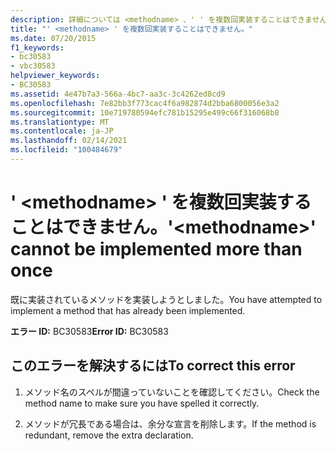 ```yaml
---
description: 詳細については <methodname> 、' ' を複数回実装することはできません
title: "' <methodname> ' を複数回実装することはできません。"
ms.date: 07/20/2015
f1_keywords:
- bc30583
- vbc30583
helpviewer_keywords:
- BC30583
ms.assetid: 4e47b7a3-566a-4bc7-aa3c-3c4262ed8cd9
ms.openlocfilehash: 7e82bb3f773cac4f6a982874d2bba6800056e3a2
ms.sourcegitcommit: 10e719780594efc781b15295e499c66f316068b8
ms.translationtype: MT
ms.contentlocale: ja-JP
ms.lasthandoff: 02/14/2021
ms.locfileid: "100484679"
---
```

# <a name="methodname-cannot-be-implemented-more-than-once"></a><span data-ttu-id="26d43-103">' \<methodname> ' を複数回実装することはできません。</span><span class="sxs-lookup"><span data-stu-id="26d43-103">'\<methodname>' cannot be implemented more than once</span></span>

<span data-ttu-id="26d43-104">既に実装されているメソッドを実装しようとしました。</span><span class="sxs-lookup"><span data-stu-id="26d43-104">You have attempted to implement a method that has already been implemented.</span></span>  
  
 <span data-ttu-id="26d43-105">**エラー ID:** BC30583</span><span class="sxs-lookup"><span data-stu-id="26d43-105">**Error ID:** BC30583</span></span>  
  
## <a name="to-correct-this-error"></a><span data-ttu-id="26d43-106">このエラーを解決するには</span><span class="sxs-lookup"><span data-stu-id="26d43-106">To correct this error</span></span>  
  
1. <span data-ttu-id="26d43-107">メソッド名のスペルが間違っていないことを確認してください。</span><span class="sxs-lookup"><span data-stu-id="26d43-107">Check the method name to make sure you have spelled it correctly.</span></span>  
  
2. <span data-ttu-id="26d43-108">メソッドが冗長である場合は、余分な宣言を削除します。</span><span class="sxs-lookup"><span data-stu-id="26d43-108">If the method is redundant, remove the extra declaration.</span></span>
